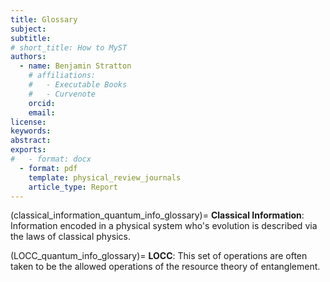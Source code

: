 ```yaml
---
title: Glossary
subject: 
subtitle: 
# short_title: How to MyST
authors:
  - name: Benjamin Stratton
    # affiliations:
    #   - Executable Books
    #   - Curvenote
    orcid: 
    email:
license: 
keywords:  
abstract: 
exports:
#   - format: docx
  - format: pdf
    template: physical_review_journals
    article_type: Report
---
```


(classical_information_quantum_info_glossary)=
**Classical Information**: Information encoded in a physical system who's evolution is described via the laws of classical physics.

(LOCC_quantum_info_glossary)=
**LOCC**: This set of operations are often taken to be the allowed operations of the resource theory of entanglement. 
